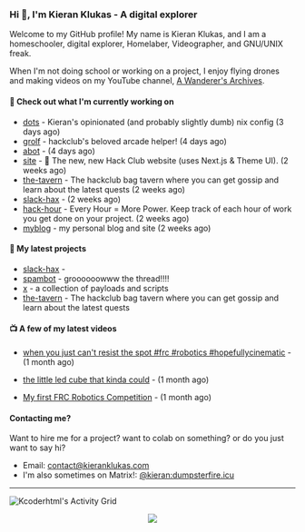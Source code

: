 ### Hi 👋, I'm Kieran Klukas - A digital explorer

Welcome to my GitHub profile! My name is Kieran Klukas, and I am a homeschooler, digital explorer, Homelaber, Videographer, and GNU/UNIX freak.

When I'm not doing school or working on a project, I enjoy flying drones and making videos on my YouTube channel, [A Wanderer's Archives](https://youtube.com/@wanderer.archives).

#### 👷 Check out what I'm currently working on

- [dots](https://github.com/kcoderhtml/dots) - Kieran's opinionated (and probably slightly dumb) nix config (3 days ago)
- [grolf](https://github.com/kcoderhtml/grolf) - hackclub's beloved arcade helper! (4 days ago)
- [abot](https://github.com/kcoderhtml/abot) -  (4 days ago)
- [site](https://github.com/hackclub/site) - 🌈 The new, new Hack Club website (uses Next.js & Theme UI). (2 weeks ago)
- [the-tavern](https://github.com/kcoderhtml/the-tavern) - The hackclub bag tavern where you can get gossip and learn about the latest quests (2 weeks ago)
- [slack-hax](https://github.com/kcoderhtml/slack-hax) -  (2 weeks ago)
- [hack-hour](https://github.com/hackclub/hack-hour) - Every Hour = More Power. Keep track of each hour of work you get done on your project. (2 weeks ago)
- [myblog](https://github.com/kcoderhtml/myblog) - my personal blog and site (2 weeks ago)

#### 🌱 My latest projects

- [slack-hax](https://github.com/kcoderhtml/slack-hax) - 
- [spambot](https://github.com/kcoderhtml/spambot) - groooooowww the thread!!!!
- [x](https://github.com/kcoderhtml/x) - a collection of payloads and scripts
- [the-tavern](https://github.com/kcoderhtml/the-tavern) - The hackclub bag tavern where you can get gossip and learn about the latest quests

#### 📺 A few of my latest videos

- [when you just can't resist the spot #frc #robotics #hopefullycinematic](https://www.youtube.com/watch?v=Y7SZ_TDleGM) - (1 month ago)

- [the little led cube that kinda could](https://www.youtube.com/watch?v=um7v7Y04vGw) - (1 month ago)

- [My first FRC Robotics Competition](https://www.youtube.com/watch?v=w_o2-eqkbCk) - (1 month ago)



#### Contacting me?

Want to hire me for a project? want to colab on something? or do you just want to say hi?

- Email: [contact@kieranklukas.com](mailto:contact@kieranklukas.com)
- I'm also sometimes on Matrix!: [@kieran:dumpsterfire.icu](https://matrix.to/#/@kieran.matrix.dumpsterfire.icu)

---

![Kcoderhtml's Activity Grid](https://raw.githubusercontent.com/kcoderhtml/kcoderhtml/output/github-contribution-grid-snake.svg)
<p align="center">
  <img src="https://github-readme-stats.vercel.app/api/wakatime?username=krn&api_domain=w.dunkirk.sh&bg_color=1A202C&title_color=2F855A&icon_color=2F855A&text_color=ffffff&custom_title=Wakapi%20Week%20Stats&layout=compact">
</p>

